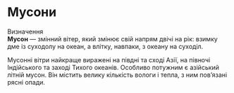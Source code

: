 # Мусони

<div class="eoz-wrap">
<span class="eoz">Визначення</span>
<div class="eoz-text">
<b>Мусон</b> — змiнний вiтер, який змiнює свiй напрям двiчi на рiк: взимку дме iз суходолу на океан, а влiтку, навпаки, з океану на суходiл.
</div>
</div>

Мусонні вітри найкраще виражені на півдні та сході Азії, на півночі Індійського та заході Тихого океанів. Особливо потужним є азійський літній мусон. Він містить велику кількість вологи і тепла, з ним пов’язані рясні опади.